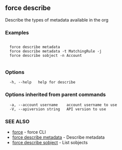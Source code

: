 ## force describe

Describe the types of metadata available in the org

### Examples

```

  force describe metadata
  force describe metadata -t MatchingRule -j
  force describe sobject -n Account
  
```

### Options

```
  -h, --help   help for describe
```

### Options inherited from parent commands

```
  -a, --account username    account username to use
  -V, --apiversion string   API version to use
```

### SEE ALSO

* [force](force.md)	 - force CLI
* [force describe metadata](force_describe_metadata.md)	 - Describe metadata
* [force describe sobject](force_describe_sobject.md)	 - List sobjects

